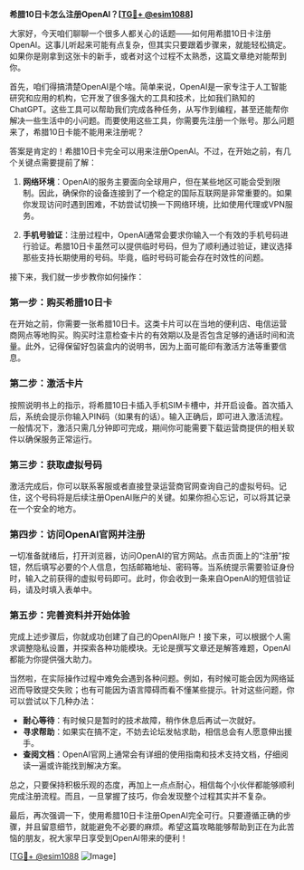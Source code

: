 **希腊10日卡怎么注册OpenAI？[[TG💪+ @esim1088](https://t.me/s/esim1088)]**

大家好，今天咱们聊聊一个很多人都关心的话题——如何用希腊10日卡注册OpenAI。这事儿听起来可能有点复杂，但其实只要跟着步骤来，就能轻松搞定。如果你是刚拿到这张卡的新手，或者对这个过程不太熟悉，这篇文章绝对能帮到你。

首先，咱们得搞清楚OpenAI是个啥。简单来说，OpenAI是一家专注于人工智能研究和应用的机构，它开发了很多强大的工具和技术，比如我们熟知的ChatGPT。这些工具可以帮助我们完成各种任务，从写作到编程，甚至还能帮你解决一些生活中的小问题。而要使用这些工具，你需要先注册一个账号。那么问题来了，希腊10日卡能不能用来注册呢？

答案是肯定的！希腊10日卡完全可以用来注册OpenAI。不过，在开始之前，有几个关键点需要提前了解：

1. **网络环境**：OpenAI的服务主要面向全球用户，但在某些地区可能会受到限制。因此，确保你的设备连接到了一个稳定的国际互联网是非常重要的。如果你发现访问时遇到困难，不妨尝试切换一下网络环境，比如使用代理或VPN服务。

2. **手机号验证**：注册过程中，OpenAI通常会要求你输入一个有效的手机号码进行验证。希腊10日卡虽然可以提供临时号码，但为了顺利通过验证，建议选择那些支持长期使用的号码。毕竟，临时号码可能会存在时效性的问题。

接下来，我们就一步步教你如何操作：

### 第一步：购买希腊10日卡

在开始之前，你需要一张希腊10日卡。这类卡片可以在当地的便利店、电信运营商网点等地购买。购买时注意检查卡片的有效期以及是否包含足够的通话时间和流量。此外，记得保留好包装盒内的说明书，因为上面可能印有激活方法等重要信息。

### 第二步：激活卡片

按照说明书上的指示，将希腊10日卡插入手机SIM卡槽中，并开启设备。首次插入后，系统会提示你输入PIN码（如果有的话）。输入正确后，即可进入激活流程。一般情况下，激活只需几分钟即可完成，期间你可能需要下载运营商提供的相关软件以确保服务正常运行。

### 第三步：获取虚拟号码

激活完成后，你可以联系客服或者直接登录运营商官网查询自己的虚拟号码。记住，这个号码将是后续注册OpenAI账户的关键。如果你担心忘记，可以将其记录在一个安全的地方。

### 第四步：访问OpenAI官网并注册

一切准备就绪后，打开浏览器，访问OpenAI的官方网站。点击页面上的“注册”按钮，然后填写必要的个人信息，包括邮箱地址、密码等。当系统提示需要验证身份时，输入之前获得的虚拟号码即可。此时，你会收到一条来自OpenAI的短信验证码，请及时填入表单中。

### 第五步：完善资料并开始体验

完成上述步骤后，你就成功创建了自己的OpenAI账户！接下来，可以根据个人需求调整隐私设置，并探索各种功能模块。无论是撰写文章还是解答难题，OpenAI都能为你提供强大助力。

当然啦，在实际操作过程中难免会遇到各种问题。例如，有时候可能会因为网络延迟而导致提交失败；也有可能因为语言障碍而看不懂某些提示。针对这些问题，你可以尝试以下几种办法：

- **耐心等待**：有时候只是暂时的技术故障，稍作休息后再试一次就好。
- **寻求帮助**：如果实在搞不定，不妨去论坛发帖求助，相信总会有人愿意伸出援手。
- **查阅文档**：OpenAI官网上通常会有详细的使用指南和技术支持文档，仔细阅读一遍或许能找到解决方案。

总之，只要保持积极乐观的态度，再加上一点点耐心，相信每个小伙伴都能够顺利完成注册流程。而且，一旦掌握了技巧，你会发现整个过程其实并不复杂。

最后，再次强调一下，使用希腊10日卡注册OpenAI完全可行。只要遵循正确的步骤，并且留意细节，就能避免不必要的麻烦。希望这篇攻略能够帮助到正在为此苦恼的朋友，祝大家早日享受到OpenAI带来的便利！

[[TG💪+ @esim1088](https://t.me/s/esim1088) ![Image](https://i.postimg.cc/4NQfJmqS/Snipaste-2025-05-13-00-14-12.png)]